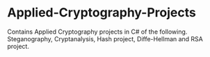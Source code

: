 # Applied-Cryptography-Projects
Contains Applied Cryptography projects in C# of the following. Steganography, Cryptanalysis, Hash project, Diffe-Hellman and RSA project.
